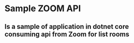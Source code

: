 # Sample ZOOM API 

## Is a sample of application in dotnet core consuming api from Zoom for list rooms
